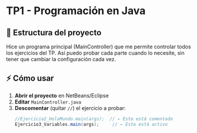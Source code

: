 # TP1 - Programación en Java

## 🚀 Estructura del proyecto

Hice un programa principal (MainController) que me permite controlar todos los ejercicios del TP. Así puedo probar cada parte cuando lo necesite, sin tener que cambiar la configuración cada vez.

## ⚡ Cómo usar

1. **Abrir el proyecto** en NetBeans/Eclipse
2. **Editar** `MainController.java`
3. **Descomentar** (quitar `//`) el ejercicio a probar:
   ```java
   //Ejercicio2_HolaMundo.main(args);  // ← Este está comentado
   Ejercicio3_Variables.main(args);     // ← Este está activo